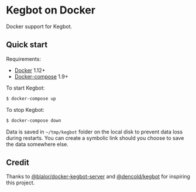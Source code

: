 # Kegbot on Docker

Docker support for Kegbot.  

## Quick start

 Requirements:
* [Docker](https://docs.docker.com/engine/installation/) 1.12+
* [Docker-compose](https://docs.docker.com/compose/install/) 1.9+

To start Kegbot:
```bash
$ docker-compose up
```

To stop Kegbot:

```bash
$ docker-compose down
```

Data is saved in `~/tmp/kegbot` folder on the local disk to prevent data loss during restarts.
You can create a symbolic link should you choose to save the data somewhere else.


## Credit

Thanks to [@blalor/docker-kegbot-server](https://github.com/blalor/docker-kegbot-server)
and [@dencold/kegbot](https://github.com/dencold/kegbot) for inspiring this
project.
